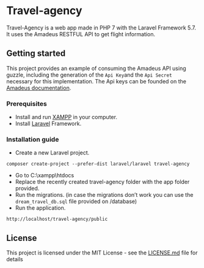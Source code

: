 # Travel-agency
Travel-Agency is a web app made in PHP 7 with the Laravel Framework 5.7. It uses the Amadeus RESTFUL API to get flight information.

## Getting started
This project provides an example of consuming the Amadeus API using guzzle, including the generation of the ```Api Key```and the ```Api Secret``` necessary for this implementation. The Api keys can be founded on the [Amadeus documentation](https://developers.amadeus.com/quick-start-guide/category?id=77&durl=335&parentId=NaN).

### Prerequisites
* Install and run [XAMPP](https://www.apachefriends.org/index.html) in your computer.
* Install [Laravel](https://laravel.com/docs/5.8) Framework.

### Installation guide
* Create a new Laravel project.
```
composer create-project --prefer-dist laravel/laravel travel-agency
```
* Go to C:\xampp\htdocs
* Replace the recently created travel-agency folder with the app folder provided. 
* Run the migrations. (in case the migrations don’t work you can use the ```dream_travel_db.sql``` file provided on /database)
* Run the application.
```
http://localhost/travel-agency/public
```
## License

This project is licensed under the MIT License - see the [LICENSE.md](LICENSE.md) file for details
